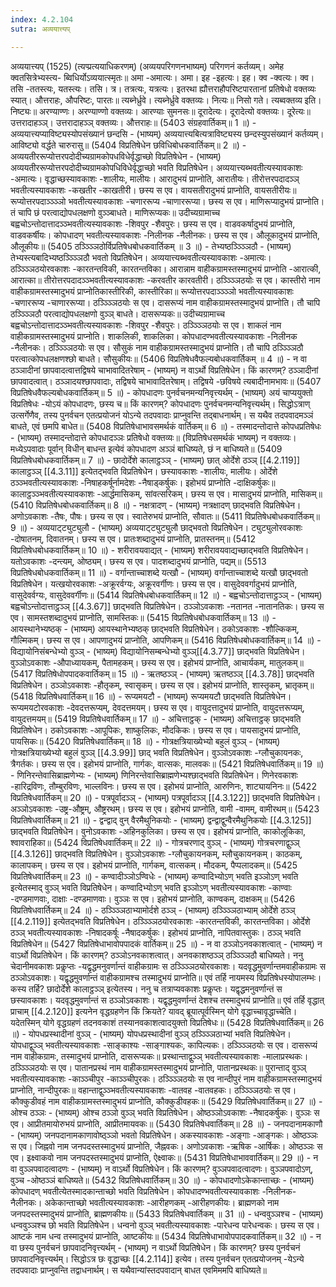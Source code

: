 ```yaml
---
index: 4.2.104
sutra: अव्ययात्त्यप्

---
```

अव्ययात्त्यप् (1525) (त्यप्प्रत्ययाधिकरणम्) (अव्ययपरिगणनभाष्यम्) परिगणनं कर्तव्यम्। अमेह क्वतसित्रेभ्यस्त्य- ब्विधिर्योऽव्ययात्स्मृतः॥ अमा -अमात्यः। अमा। इह -इहत्यः। इह। क्व -क्वत्यः। क्व। तसि -ततस्त्यः, यतस्त्यः। तसि।  त्र। तत्रत्यः, यत्रत्यः। इतरथा ह्यौत्तराहौपरिष्टपारतानां प्रतिषेधो वक्तव्यः स्यात्। औत्तराहः, औपरिष्टः, पारतः॥ त्यब्नेर्ध्रुवे। त्यब्नेर्ध्रुवे वक्तव्यः। नित्यः॥ निसो गते। त्यब्वक्तव्य इति। निष्ट्यः॥ अरण्याण्णः। अरण्याण्णो वक्तव्यः। आरण्याः सुमनसः॥ दूरादेत्यः। दूरादेत्यो वक्तव्यः। दूरेत्यः॥ उत्तरादाहञ्ञ्। उत्तरादाहञ्ञ् वक्तव्यः। औत्तराहः॥ (5403 संग्रहवार्तिकम्॥ 1 ॥) - अव्ययात्त्यप्याविष्ट्यस्योपसंख्यानं छन्दसि - (भाष्यम्) अव्ययात्त्यबित्यत्राविष्ट्यस्य छन्दस्युपसंख्यानं कर्तव्यम्। आविष्ट्यो वर्द्धते चारुरासु॥ (5404 विप्रतिषेधेन छविधिबोधकवार्तिकम्॥ 2 ॥) - अव्ययतीररूप्योत्तरपदोदीच्यग्रामकोपधविधेर्वृद्धाच्छो विप्रतिषेधेन - (भाष्यम्) अव्ययतीररूप्योत्तरपदोदीच्यग्रामकोपधिविधेर्वृद्धाच्छो भवति विप्रतिषेधेन। अव्ययात्त्यब्भवतीत्यस्यावकाशः -अमात्यः। वृद्धाच्छस्यावकाशः -शालीयः, मालीयः। आरादुभयं प्राप्नोति, आरातीयः। तीरोत्तरपदादञ्ञ् भवतीत्यस्यावकाशः -कखतीर -काखतीरी। छस्य स एव। वायसतीरादुभयं प्राप्नोति, वायसतीरीयः॥ रूप्योत्तरपदाञ्ञ्ञ्ञो भवतीत्यस्यावकाशः -चणाररूप्य -चाणाररूप्या। छस्य स एव। माणिरूप्यादुभयं प्राप्नोति। तं चापि छं परत्वाद्योपधलक्षणो वुञ्ञ्बाधते। माणिरूप्यकः॥ उदीच्यग्रामाच्च बह्वचोऽन्तोदात्तादञ्ञ्भवतीत्यस्यावकाशः -शिवपुर -शैवपुरः। छस्य स एव। वाडवकर्षादुभयं प्राप्नोति, वाडवकर्षीयः। कोपधादण् भवतीत्यस्यावकाशः -निलीनक -नैलीनकः। छस्य स एव। औलूकादुभयं प्राप्नोति, औलूकीयः॥ (5405 ठञ्ञ्ञ्ञिठोर्विप्रतिषेधबोधकवार्तिकम् ॥ 3 ॥) - तेभ्यष्ठञ्ञ्ञ्ञिठौ - (भाष्यम्) तेभ्यस्त्यबादिभ्यष्ठञ्ञ्ञ्ञिठौ भवतो विप्रतिषेधेन। अव्ययात्त्यब्भवतीत्यस्यावकाशः -अमात्यः। ठञ्ञ्ञ्ञिठयोरवकाशः -कारतन्तविकी, कारतन्तविका। आरान्नाम वाहीकग्रामस्तस्मादुभयं प्राप्नोति -आरात्की, आरात्का॥ तीरोत्तरपदादञ्ञ्भवतीत्यस्यावकाशः -करवतीर कारवतीरी। ठञ्ञ्ञ्ञिठयोः स एव। कास्तीरो नाम वाहीकग्रामस्तस्मादुभयं प्राप्नोतिकास्तीरिकी, कास्तीरिका॥ रूप्योत्तरपदाञ्ञ्ञ्ञो भवतीत्यस्यावकाशः -चणाररूप्य -चाणाररूप्या। ठञ्ञ्ञ्ञिठयोः स एव। दासरूप्यं नाम वाहीकग्रामस्तस्मादुभयं प्राप्नोति। तौ चापि ठञ्ञ्ञ्ञिठौ परत्वाद्योपधलक्षणो वुञ्ञ् बाधते। दासरूप्यकः॥ उदीच्यग्रामाच्च बह्वचोऽन्तोदात्तादञ्ञ्भवतीत्यस्यावकाशः -शिवपुर -शैवपुरः। ठञ्ञ्ञ्ञिठयोः स एव। शाकलं नाम वाहीकग्रामस्तस्मादुभयं प्राप्नोति। शाकलिकी, शाकलिका। कोपधादण्भवतीत्यस्यावकाशः -निलीनक -नैलीनकः। ठञ्ञ्ञ्ञिठयोः स एव। सौसुकं नाम वाहीकग्रामस्तस्मादुभयं प्राप्नोति। तौ चापि ठञ्ञ्ञ्ञिठौ परत्वात्कोपधलक्षणश्छो बाधते। सौसुकीयः॥ (5406 विप्रतिषेधवैफल्यबोधकवार्तिकम् ॥ 4 ॥) - न वा ठञ्ञादीनां छापवादत्वात्तद्विषये चाभावादितरेषाम् - (भाष्यम्) न वाऽर्थो विप्रतिषेधेन। किं कारणम्? ठञ्ञादीनां छापवादत्वात्। ठञ्ञादयश्छापवादाः, तद्विषये चाभावादितरेषाम्। तद्विषये -छविषये त्यबादीनामभावः॥ (5407 विप्रतिषेधवैफल्यबोधकवार्तिकम्॥ 5 ॥) - कोपधादणः पुनर्वचनमन्यनिवृत्त्यर्थम् - (भाष्यम्) अयं चाप्ययुक्तो विप्रतिषेधः -योऽयं कोपधादणः, छस्य च॥ किं कारणम्? कोपधादणः पुनर्वचनमन्यनिवृत्त्यर्थम्। सिद्धोऽत्राण् उत्सर्गेणैव, तस्य पुनर्वचन एतत्प्रयोजनं योऽन्ये तदपवादाः प्राप्नुवन्ति तद्बाधनार्थम्। स यथैव तदपवादमञ्ञं बाधते, एवं छमपि बाधेत॥ (5408 विप्रतिषेधाभावसमर्थकं वार्तिकम्॥ 6 ॥) - तस्मादन्तोदात्ते कोपधप्रतिषेधः - (भाष्यम्) तस्मादन्तोदात्ते कोपधादञ्ञः प्रतिषेधो वक्तव्यः॥ (विप्रतिषेधसमर्थकं भाष्यम्) न वक्तव्यः। मध्येऽपवादाः पूर्वान् विधीन् बाधन्त इत्येवं कोपधादण अञ्ञं बाधिष्यते, छं न बाधिष्यते॥ (5409 विप्रतिषेधबोधकवार्तिकम्॥ 7 ॥) - छादोर्देशे कालाट्ठञ्ञ् - (भाष्यम्) छात् ओर्देशे ठञ्ञ् [[4.2.119]] कालाट्ठञ्ञ् [[4.3.11]] इत्येतद्भवति विप्रतिषेधेन। छस्यावकाशः -शालीयः, मालीयः। ओर्देशे ठञ्ञ्भवतीत्यस्यावकाशः -निषाहकर्षूर्नामदेशः -नैषाड्कर्षुकः। इहोभयं प्राप्नोति -दाक्षिकर्षुकः॥ कालाट्ठञ्ञ्भवतीत्यस्यावकाशः -आर्द्धमासिकम्, सांवत्सरिकम्। छस्य स एव। मासादुभयं प्राप्नोति, मासिकम्॥ (5410 विप्रतिषेधबोधकवार्तिकम्॥ 8 ॥) - नक्षत्रादण् - (भाष्यम्) नत्रक्षादण् छाद्भवति विप्रतिषेधेन। अणोऽवकाशः -तैषः, पौषः। छस्य स एव। स्वातेरुभयं प्राप्नोति, सौवातः॥ (5411 विप्रतिषेधबोधकवार्तिकम्॥ 9 ॥) - अव्ययाट्ट्युट्युलौ - (भाष्यम्) अव्ययाट्ट्युट्युलौ छाद्भवतो विप्रतिषेधेन। ट्युट्युलोरवकाशः -दोषातनम्, दिवातनम्। छस्य स एव। प्रातःशब्दादुभयं प्राप्नोति, प्रातस्तनम्॥ (5412 विप्रतिषेधबोधकवार्तिकम्॥ 10 ॥) - शरीरावयवाद्यत् - (भाष्यम्) शरीरावयवाद्यच्छाद्भवति विप्रतिषेधेन। यतोऽवकाशः -दन्त्यम्, ओष्ठ्यम्। छस्य स एव। पादशब्दादुभयं प्राप्नोति, पद्यम्॥ (5513 विप्रतिषेधबोधकवार्तिकम्॥ 11 ॥) - वर्गान्ताच्चाशब्दे यत्खौ - (भाष्यम्) वर्गान्ताच्चाशब्दे यत्खौ छाद्भवतो विप्रतिषेधेन। यत्खयोरवकाशः -अक्रूरर्वग्यः, अक्रूरवर्गीणः। छस्य स एव। वासुदेववर्गादुभयं प्राप्नोति, वासुदेवर्वग्यः, वासुदेववर्गीणः॥ (5414 विप्रतिषेधबोधकवार्तिकम्॥ 12 ॥) - बह्वचोऽन्तोदात्ताट्ठञ्ञ् - (भाष्यम्) बह्वचोऽन्तोदात्ताट्ठञ्ञ् [[4.3.67]] छाद्भवति विप्रतिषेधेन। ठञ्ञोऽवकाशः -नतानत -नातानतिकः। छस्य स एव। सामस्तशब्दादुभयं प्राप्नोति, सामस्तिकः॥ (5415 विप्रतिषेधबोधकवार्तिकम्॥ 13 ॥) - आयस्थानेभ्यष्ठक् - (भाष्यम्) आयस्थानेभ्यष्ठक् छाद्भवति विप्रतिषेधेन। ठकोऽवकाशः -शौल्किकम्, गौल्मिकम्। छस्य स एव। आपणादुभयं प्राप्नोति, आपणिकम्॥ (5416 विप्रतिषेधबोधकवार्तिकम्॥ 14 ॥) - विद्यायोनिसंबन्धेभ्यो वुञ्ञ् - (भाष्यम्) विद्यायोनिसम्बन्धेभ्यो वुञ्ञ्[[4.3.77]] छाद्भवति विप्रतिषेधेन। वुञ्ञोऽवकाशः -औपाध्यायकम्, पैतामहकम्। छस्य स एव। इहोभयं प्राप्नोति, आचार्यकम्, मातुलकम्॥ (5417 विप्रतिषेधोपपादकवार्तिकम्॥ 15 ॥) - ऋतष्ठञ्ञ् - (भाष्यम्) ऋतष्ठञ्ञ् [[4.3.78]] छाद्भवति विप्रतिषेधेन। ठञ्ञोऽवकाशः -हौतृकम्, स्वासृकम्। छस्य स एव। इहोभयं प्राप्नोति, शास्तृकम्, भ्रातृकम्॥ (5418 विप्रतिषेधवार्तिकम्॥ 16 ॥) - रूप्यमयटौ - (भाष्यम्) रूप्यमयटौ छाद्भवति विप्रतिषेधेन। रूप्यमयटोरवकाशः -देवदत्तरूप्यम्, देवदत्तमयम्। छस्य स एव। वायुदत्तादुभयं प्राप्नोति, वायुदत्तरूप्यम्, वायुदत्तमयम्॥ (5419 विप्रतिषेधवार्तिकम्॥ 17 ॥) - अचित्ताट्ठक् - (भाष्यम्) अचित्ताट्ठक् छाद्भवति विप्रतिषेधेन। ठकोऽवकाशः -आपूपिकः, शाष्कुलिकः, मौदकिकः। छस्य स एव। पायसादुभयं प्राप्नोति, पायसिकः॥ (5420 विप्रतिषेधवार्तिकम्॥ 18 ॥) - गोत्रक्षत्रियाख्येभ्यो बहुलं वुञ्ञ् - (भाष्यम्) गोत्रक्षत्रियाख्येभ्यो बहुलं वुञ्ञ् [[4.3.99]] छाद् भवति विप्रतिषेधेन। वुञ्ञोऽवकाशः -ग्लौचुकायनकः, त्रैगर्तकः। छस्य स एव। इहोभयं प्राप्नोति, गार्गकः, वात्सकः, मालवकः॥ (5421 विप्रतिषेधवार्तिकम्॥ 19 ॥) - णिनिरन्तेवासिब्राह्मणेभ्यः - (भाष्यम्) णिनिरन्तेवासिब्राह्मणेभ्यश्छाद्भवति विप्रतिषेधेन। णिनेरवकाशः -हारिद्रविणः, तौम्बुरविणः, भाल्लविनः। छस्य स एव। इहोभयं प्राप्नोति, आरुणिनः, शाट्यायनिनः॥ (5422 विप्रतिषेधवार्तिकम्॥ 20 ॥) - पत्रपूर्वादञ्ञ् - (भाष्यम्) पत्रपूर्वादञ्ञ् [[4.3.122]] छाद्भवति विप्रतिषेधेन। अञ्ञोऽवकाशः -उष्ट्र-औष्ट्रम्, औष्ट्ररथम्। छस्य स एव। इहोभयं प्राप्नोति, वामी -वामम्, वामीरथम्॥ (5423 विप्रतिषेधवार्तिकम्॥ 21 ॥) - द्वन्द्वाद् वुन् वैरमैथुनिकयोः - (भाष्यम्) द्वन्द्वाद्वुन्वैरमैथुनिकयोः [[4.3.125]] छाद्भवति विप्रतिषेधेन। वुनोऽवकाशः -अहिनकुलिका। छस्य स एव। इहोभयं प्राप्नोति, काकोलूकिका, श्वावराहिका॥ (5424 विप्रतिषेधवार्तिकम्॥ 22 ॥) - गोत्रचरणाद् वुञ्ञ् - (भाष्यम्) गोत्रचरणाद्वुञ्ञ् [[4.3.126]] छाद्भवति विप्रतिषेधेन। वुञ्ञोऽवकाशः -ग्लौचुकायनकम्, म्लौचुकायनकम्। काठकम्, कालापकम्। छस्य स एव। इहोभयं प्राप्नोति, गार्गकम्, वात्सकम्। मौदकम्, पैप्पलादकम्॥ (5425 विप्रतिषेधवार्तिकम्॥ 23 ॥) - कण्वादीञ्ञोऽण्विधेः - (भाष्यम्) कण्वादिभ्योऽण् भवति इञ्ञोऽण् भवति इत्येतस्माद् वुञ्ञ् भवति विप्रतिषेधेन। कण्वादिभ्योऽण् भवति इञ्ञोऽण् भवतीत्यस्यावकाशः -काण्वाः -दण्डमाणवाः, दाक्षाः -दण्डमाणवाः। वुञ्ञः स एव। इहोभयं प्राप्नोति, काण्वकम्, दाक्षकम्॥ (5426 विप्रतिषेधवार्तिकम्॥ 24 ॥) - ठञ्ञ्ञ्ञिठाभ्यामोर्दशे ठञ्ञ् - (भाष्यम्) ठञ्ञ्ञ्ञिठाभ्याम् ओर्देशे ठञ्ञ् [[4.2.119]] इत्येतद्भवति विप्रतिषेधेन। ठञ्ञ्ञ्ञिठयोरवकाशः -कारतन्तविकी, कारतन्तविका। ओर्देशे ठञ्ञ् भवतीत्यस्यावकाशः -निषादकर्षूः -नैषादकर्षुकः। इहोभयं प्राप्नोति, नापितवास्तुकः। ठञ्ञ् भवति विप्रतिषेधेन॥ (5427 विप्रतिषेधाभावोपपादकं वार्तिकम्॥ 25 ॥) - न वा ठञ्ञोऽनवकाशत्वात् - (भाष्यम्) न वाऽर्थो विप्रतिषेधेन। किं कारणम्? ठञ्ञोऽनवकाशत्वात्। अनवकाशष्ठञ्ञ् ठञ्ञ्ञ्ञिठौ बाधिष्यते। ननु चेदानीमवकाशः प्रकॢप्तः -यद्वृद्धमनुवर्णान्तं वाहीकग्रामः स ठञ्ञ्ञ्ञिठयोरवकाशः। यदवृद्धमुवर्णान्तमवाहीकग्रामः स ठञ्ञोऽवकाशः। यद्वृद्धमुवर्णान्तं वाहीकग्रामश्च तस्मादुभयं प्राप्नोति॥ एवं तर्हि नायमस्य विप्रतिषेधस्योपालम्भः। कस्य तर्हि? छादोर्देशे कालाट्ठञ्ञ् इत्येतस्य। ननु च तत्राप्यवकाशः प्रकॢप्तः। यद्वृद्धमनुवर्णान्तं स छस्यावकाशः। यदवृद्धमुवर्णान्तं स ठञ्ञोऽवकाशः। यद्वृद्धमुवर्णान्तं देशश्च तस्मादुभयं प्राप्नोति॥ एवं तर्हि वृद्धात् प्राचाम् [[4.2.120]] इत्यनेन वृद्धग्रहणेन किं क्रियते? यावद् ब्रूयात्पूर्वस्मिन् योगे वृद्धाच्चावृद्धाच्चेति। यदेतस्मिन् योगे वृद्धग्रहणं तदनवकाशं तस्यानवकाशत्वादयुक्तो विप्रतिषेधः॥ (5428 विप्रतिषेधवार्तिकम्॥ 26 ॥) - योपधप्रस्थादीनां वुञ्ञ् - (भाष्यम्) योपधप्रस्थादीनां वुञ्ञ् ठञ्ञ्ञ्ञिठाभ्यां भवति विप्रतिषेधेन। योपधाद्वुञ्ञ् भवतीत्यस्यावकाशः -साङ्काश्यः -साङ्गाश्यकः, कापिल्यकः। ठञ्ञ्ञ्ञिठयोः स एव। दासरूप्यं नाम वाहीकग्रामः, तस्मादुभयं प्राप्नोति, दासरूप्यकः॥ प्रस्थान्ताद्वुञ्ञ् भवतीत्यस्यावकाशः -मालाप्रस्थकः। ठञ्ञ्ञ्ञिठयोः स एव। पातानप्रस्थं नाम वाहीकग्रामस्तस्मादुभयं प्राप्नोति, पातानप्रस्थकः॥ पुरान्ताद् वुञ्ञ् भवतीत्यस्यावकाशः -काञ्ञ्चीपुर -काञ्ञ्चीपुरकः। ठञ्ञ्ञ्ञिठयोः स एव नान्दीपुरं नाम वाहीकग्रामस्तस्मादुभयं प्राप्नोति, नान्दीपुरकः॥ वहान्ताद्वुञ्ञ्भवतीत्यस्यावकाशः -वातवह -वातवहकः। ठञ्ञ्ञ्ञिठयोः स एव। कौक्कुडीवहं नाम वाहीकग्रामस्तस्मादुभयं प्राप्नोति, कौक्कुडीवहकः॥ (5429 विप्रतिषेधवार्तिकम्॥ 27 ॥) - ओश्च ठञ्ञः - (भाष्यम्) ओश्च ठञ्ञो वुञ्ञ् भवति विप्रतिषेधेन। ओष्ठञ्ञोऽवकाशः -नैषादकर्षुकः। वुञ्ञः स एव। आप्रीतमायोरुभयं प्राप्नोति, आप्रीतमायवकः॥ (5430 विप्रतिषेधवार्तिकम्॥ 28 ॥) - जनपदानामकाणौ - (भाष्यम्) जनपदानामकाणावोष्ठ्ञ्ञो भवतो विप्रतिषेधेन। अकस्यावकाशः -अङ्गाः -आङ्गकः। ओष्ठञ्ञः स एव। जिह्नवो नाम जनपदस्तस्मादुभयं प्राप्नोति, जैह्नवकः। अणोऽवकाशः -ऋषिक -आर्षिकः। ओष्ठञ्ञः स एव। इक्ष्वाकवो नाम जनपदस्तस्मादुभयं प्राप्नोति, ऐक्ष्वाकः॥ (5431 विप्रतिषेधाभाववार्तिकम्॥ 29 ॥) - न वा वुञ्ञपवादत्वादणः - (भाष्यम्) न वाऽर्थो विप्रतिषेधेन। किं कारणम्? वुञ्ञपवादत्वादणः। वुञ्ञपवादोऽण्, वुञ्च -ओष्ठञ्ञं बाधिष्यते॥ (5432 विप्रतिषेधवार्तिकम्॥ 30 ॥) - कोपधादणोऽकेकान्ताच्छः - (भाष्यम्) कोपधादण् भवतीत्येतस्मादकान्ताच्छो भवति विप्रतिषेधेन। कोपधादण्भवतीत्यस्यावकाशः -निलीनक-नैलीनकः। अकेकान्ताच्छो भवतीत्यस्यावकाशः -आरीहणकम् -आरीहणकीयः। ब्राह्मणको नाम जनपदस्तस्मादुभयं प्राप्नोति, ब्राह्मणकीयः॥ (5433 विप्रतिषेधवार्तिकम् ॥ 31 ॥) - धन्ववुञ्ञश्च - (भाष्यम्) धन्ववुञ्ञश्च छो भवति विप्रतिषेधेन। धन्वनो वुञ्ञ् भवतीत्यस्यावकाशः -पारेधन्व पारेधन्वकः। छस्य स एव। आष्टकं नाम धन्व तस्मादुभयं प्राप्नोति, आष्टकीयः॥ (5434 विप्रतिषेधाभावोपपादकवार्तिकम्॥ 32 ॥) - न वा छस्य पुनर्वचनं छापवादनिवृत्त्यर्थम् - (भाष्यम्) न वाऽर्थो विप्रतिषेधेन। किं कारणम्? छस्य पुनर्वचनं छापवादनिवृत्त्यर्थम्। सिद्धोऽत्र छः वृद्धाच्छः [[4.2.114]] इत्येव। तस्य पुनर्वचन एतत्प्रयोजनम् -येऽन्ये तदपवादाः प्राप्नुवन्ति तद्वाधनार्थम्। स यथैवान्यांस्तदपवादान् बाधत एवमिममपि बाधिष्यते॥